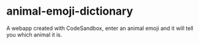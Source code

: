 # animal-emoji-dictionary
A webapp created with CodeSandbox, enter an animal emoji and it will tell you which animal it is. 
